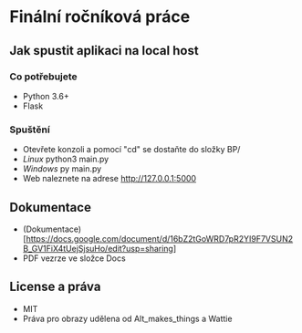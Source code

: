 # Finální ročníková práce

## Jak spustit aplikaci na local host
### Co potřebujete
- Python 3.6+
- Flask 

### Spuštění
- Otevřete konzoli a pomocí "cd" se dostaňte do složky BP/
- *Linux* python3 main.py
- *Windows* py main.py
- Web naleznete na adrese http://127.0.0.1:5000

## Dokumentace 
- (Dokumentace)[https://docs.google.com/document/d/16bZ2tGoWRD7pR2YI9F7VSUN2B_GV1FiX4tUejSjsuHo/edit?usp=sharing]
- PDF vezrze ve složce Docs

## License a práva
- MIT
- Práva pro obrazy udělena od Alt_makes_things a Wattie 